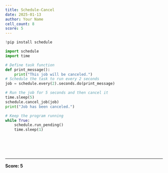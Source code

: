 ```yaml
---
title: Schedule-Cancel
date: 2025-01-13
author: Your Name
cell_count: 8
score: 5
---
```


```python
!pip install schedule

```


```python
import schedule
import time


```


```python
# Define task function
def print_message():
    print("This job will be canceled.")
# Schedule the task to run every 2 seconds
job = schedule.every(2).seconds.do(print_message)

# Run the job for 5 seconds and then cancel it
time.sleep(5)
schedule.cancel_job(job)
print("Job has been canceled.")

# Keep the program running
while True:
    schedule.run_pending()
    time.sleep(1)

```


```python

```


```python


```


```python

```


```python

```


```python

```


---
**Score: 5**
